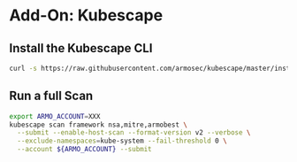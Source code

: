 # Add-On: Kubescape

## Install the Kubescape CLI

```sh
curl -s https://raw.githubusercontent.com/armosec/kubescape/master/install.sh | /bin/bash
```

## Run a full Scan

```sh
export ARMO_ACCOUNT=XXX
kubescape scan framework nsa,mitre,armobest \
  --submit --enable-host-scan --format-version v2 --verbose \
  --exclude-namespaces=kube-system --fail-threshold 0 \
  --account ${ARMO_ACCOUNT} --submit
```
